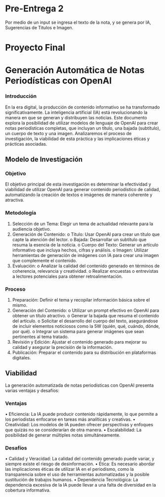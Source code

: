 # Pre-Entrega 2 
Por medio de un input se ingresa el texto de la nota, y se genera por IA, Sugerencias de Titulos e Imagen.

# Proyecto Final
# Generación Automática de Notas Periodísticas con OpenAI
### Introducción
En la era digital, la producción de contenido informativo se ha transformado significativamente. La inteligencia artificial (IA) está revolucionando la manera en que se generan y distribuyen las noticias. Este documento explora la posibilidad de utilizar modelos de lenguaje de OpenAI para crear notas periodísticas completas, que incluyan un título, una bajada (subtítulo), un cuerpo de texto y una imagen. Analizaremos el proceso de investigación, la viabilidad de esta práctica y las implicaciones éticas y prácticas asociadas.

##  Modelo de Investigación
### Objetivo
El objetivo principal de esta investigación es determinar la efectividad y viabilidad de utilizar OpenAI para generar contenido periodístico de calidad, automatizando la creación de textos e imágenes de manera coherente y atractiva.
### Metodología
1.	Selección de un Tema: Elegir un tema de actualidad relevante para la audiencia objetivo.
2.	Generación de Contenido:
o	Título: Usar OpenAI para crear un título que capte la atención del lector.
o	Bajada: Desarrollar un subtítulo que resuma la esencia de la noticia.
o	Cuerpo del Texto: Generar un artículo informativo que incluya hechos, cifras y análisis.
o	Imagen: Utilizar herramientas de generación de imágenes con IA para crear una imagen que complemente el contenido.
3.	Evaluación:
o	Analizar la calidad del contenido generado en términos de coherencia, relevancia y creatividad.
o	Realizar encuestas o entrevistas a lectores potenciales para obtener retroalimentación.

### Proceso
1.	Preparación: Definir el tema y recopilar información básica sobre el mismo.
2.	Generación del Contenido:
o	Utilizar un prompt efectivo en OpenAI para obtener un título atractivo.
o	Generar la bajada que resuma el contenido del artículo.
o	Solicitar el desarrollo del cuerpo del texto, asegurándose de incluir elementos noticiosos como la 5W (quién, qué, cuándo, dónde, por qué).
o	Integrar un sistema para generar imágenes que sean pertinentes al tema tratado.
3.	Revisión y Edición: Ajustar el contenido generado para mejorar su calidad y asegurar la precisión de la información.
4.	Publicación: Preparar el contenido para su distribución en plataformas digitales.
## Viabilidad
La generación automatizada de notas periodísticas con OpenAI presenta varias ventajas y desafíos:
### Ventajas
•	Eficiencia: La IA puede producir contenido rápidamente, lo que permite a los periodistas enfocarse en tareas más analíticas y creativas.
•	Creatividad: Los modelos de IA pueden ofrecer perspectivas y enfoques que quizás no se considerarían de otra manera.
•	Escalabilidad: La posibilidad de generar múltiples notas simultáneamente.
### Desafíos
•	Calidad y Veracidad: La calidad del contenido generado puede variar, y siempre existe el riesgo de desinformación.
•	Ética: Es necesario abordar las implicaciones éticas de utilizar IA en el periodismo, como la transparencia sobre el uso de herramientas automatizadas y la posible sustitución de trabajos humanos.
•	Dependencia Tecnológica: La dependencia excesiva de la IA puede llevar a una falta de diversidad en la cobertura informativa.


